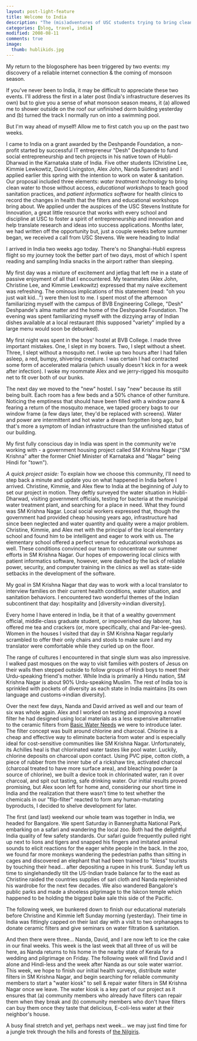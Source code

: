 ```yaml
---
layout: post-light-feature
title: Welcome to India
description: "The (mis)adventures of USC students trying to bring clean water to an Indian village."
categories: [blog, travel, india]
modified: 2008-08-11
comments: true
image:
  thumb: hublikids.jpg
---
```

My return to the blogosphere has been triggered by two events: my discovery of a reliable internet connection & the coming of monsoon season.

If you've never been to India, it may be difficult to appreciate these two events.  I'll address the first in a later post (India's infrastructure deserves its own) but to give you a sense of what monsoon season means, it (a) allowed me to shower outside on the roof our unfinished dorm building yesterday and (b) turned the track I normally run on into a swimming pool.

But I'm way ahead of myself!  Allow me to first catch you up on the past two weeks.

I came to India on a grant awarded by the Deshpande Foundation, a non-profit started by successful IT entrepreneur "Desh" Deshpande to fund social entrepreneurship and tech projects in his native town of Hubli-Dharwad in the Karnataka state of India.  Five other students (Christine Lee, Kimmie Lewkowtiz, David Livingston, Alex John, Nanda Surendran) and I applied earlier this spring with the intention to work on water & sanitation.  Our proposal included three elements: <em>water treatment technology</em> to bring clean water to those without access, <em>educational workshops</em> to teach good sanitation practices, and <em>patient informatics software</em> for health clinics to record the changes in health that the filters and educational workshops bring about.  We applied under the auspices of the USC Stevens Institute for Innovation, a great little resource that works with every school and discipline at USC to foster a spirit of entrepreneurship and innovation and help translate research and ideas into success applications.  Months later, we had written off the opportunity but, just a couple weeks before summer began, we received a call from USC Stevens.  We were heading to India!

I arrived in India two weeks ago today.  There's no Shanghai-Hubli express flight so my journey took the better part of two days, most of which I spent reading and sampling India snacks in the airport rather than sleeping.

My first day was a mixture of excitement and jetlag that left me in a state of passive enjoyment of all that I encountered.  My teammates (Alex John, Christine Lee, and Kimmie Lewkowitz) expressed that my naive excitement was refreshing.  The ominous implications of this statement (read: "oh you just wait kid...") were then lost to me.  I spent most of the afternoon familiarizing myself with the campus of BVB Engineering College, "Desh" Deshpande's alma matter and the home of the Deshpande Foundation.  The evening was spent familiarizing myself with the dizzying array of Indian dishes available at a local restaurant (this supposed "variety" implied by a large menu would soon be debunked).

My first night was spent in the boys' hostel at BVB College.  I made three important mistakes.  One, I slept in my boxers.  Two, I slept without a sheet.  Three, I slept without a mosquito net.  I woke up two hours after I had fallen asleep, a red, bumpy, shivering creature.  I was certain I had contracted some form of accelerated malaria (which usually doesn't kick in for a week after infection).  I woke my roommate Alex and we jerry-rigged his mosquito net to fit over both of our bunks.

The next day we moved to the "new" hostel.  I say "new" because its still being built.  Each room has a few beds and a 50% chance of other furniture.  Noticing the emptiness that should have been filled with a window pane & fearing a return of the mosquito menace, we taped grocery bags to our window frame (a few days later, they'd be replaced with screens).  Water and power are intermittent and hot water a dream forgotten long ago, but that's more a symptom of Indian infrastructure than the unfinished status of our building.

My first fully conscious day in India was spent in the community we're working with - a government housing project called SM Krishna Nagar ("SM Krishna" after the former Chief Minister of Karnataka and "Nagar" being Hindi for "town").

<em>A quick project aside:</em> To explain how we choose this community, I'll need to step back a minute and update you on what happened in India before I arrived.  Christine, Kimmie, and Alex flew to India at the beginning of July to set our project in motion.  They deftly surveyed the water situation in Hubli-Dharwad, visiting government officials, testing for bacteria at the municipal water treatment plant, and searching for a place in need.  What they found was SM Krishna Nagar.  Local social workers expressed that, though the government had provided cheap housing years ago, infrastructure had since been neglected and water quantity and quality were a major problem.  Christine, Kimmie, and Alex met with the principal of the local elementary school and found him to be intelligent and eager to work with us.  The elementary school offered a perfect venue for educational workshops as well.  These conditions convinced our team to concentrate our summer efforts in SM Krishna Nagar. Our hopes of empowering local clinics with patient informatics software, however, were dashed by the lack of reliable power, security, and computer training in the clinics as well as state-side setbacks in the development of the software.

My goal in SM Krishna Nagar that day was to work with a local translator to interview families on their current health conditions, water situation, and sanitation behaviors.  I encountered two wonderful themes of the Indian subcontinent that day: hospitality and [diversity->indian diversity].

Every home I have entered in India, be it that of a wealthy government official, middle-class graduate student, or impoverished day laborer, has offered me tea and crackers (or, more specifically, chai and Par-lee-gees).  Women in the houses I visited that day in SM Krishna Nagar regularly scrambled to offer their only chairs and stools to make sure I and my translator were comfortable while they curled up on the floor.

The range of cultures I encountered in that single slum was also impressive.  I walked past mosques on the way to visit families with posters of Jesus on their walls then stepped outside to follow groups of Hindi boys to meet their Urdu-speaking friend's mother.  While India is primarily a Hindu nation, SM Krishna Nagar is about 90% Urdu-speaking Muslim.  The rest of India too is sprinkled with pockets of diversity as each state in India maintains [its own language and customs->indian diversity].

Over the next few days, Nanda and David arrived as well and our team of six was whole again.  Alex and I worked on testing and improving a novel filter he had designed using local materials as a less expensive alternative to the ceramic filters from <a href="http://www.atatwork.org/page/177">Basic Water Needs</a> we were to introduce later.  The filter concept was built around chlorine and charcoal.  Chlorine is a cheap and effective way to eliminate bacteria from water and is especially ideal for cost-sensitive communities like SM Krishna Nagar.  Unfortunately, its Achilles heal is that chlorinated water tastes like pool water.  Luckily, chlorine deposits on charcoal upon contact.  Using PVC pipe, cotton cloth, a piece of rubber from the inner tube of a rickshaw tire, activated charcoal (charcoal treated to have more surface area), and bleaching powder (a source of chlorine), we built a device took in chlorinated water, ran it over charcoal, and spit out tasting, safe drinking water.  Our initial results proved promising, but Alex soon left for home and, considering our short time in India and the realization that there wasn't time to test whether the chemicals in our "flip-filter" reacted to form any human-mutating byproducts, I decided to shelve development for later.

The first (and last) weekend our whole team was together in India, we headed for Bangalore.  We spent Saturday in Bannerghatta National Park, embarking on a safari and wandering the local zoo.  Both had the delightful India quality of few safety standards.  Our safari guide frequently pulled right up next to lions and tigers and snapped his fingers and imitated animal sounds to elicit reactions for the eager white people in the back.  In the zoo, we found far more monkeys wandering the pedestrian paths than sitting in cages and discovered an elephant that had been trained to "bless" tourists by touching their head... after depositing a rupee in his trunk.  Sunday left us time to singlehandedly tilt the US-Indian trade balance far to the east as Christine raided the countries supplies of sari cloth and Nanda replenished his wardrobe for the next few decades.  We also wandered Bangalore's public parks and made a shoeless pilgrimage to the Iskcon temple which happened to be holding the biggest bake sale this side of the Pacific.

The following week, we bunkered down to finish our educational materials before Christine and Kimmie left Sunday morning (yesterday).  Their time in India was fittingly capped on their last day with a visit to two orphanages to donate ceramic filters and give seminars on water filtration & sanitation.

And then there were three... Nanda, David, and I are now left to ice the cake in our final weeks.  This week is the last week that all three of us will be here, as Nanda returns to his home in the nearby state of Kerala for a wedding and pilgrimage on Friday.  The following week will find David and I alone and Hindi-less and the week after Nanda as our sole water warrior.  This week, we hope to finish our initial health surveys, distribute water filters in SM Krishna Nagar, and begin searching for reliable community members to start a "water kiosk" to sell & repair water filters in SM Krishna Nagar once we leave.  The water kiosk is a key part of our project as it ensures that (a) community members who already have filters can repair them when they break and (b) community members who don't have filters can buy them once they taste that delicious, E-coli-less water at their neighbor's house.

A busy final stretch and yet, perhaps next week... we may just find time for a jungle trek through the hills and forests of <a href="http://images.google.co.in/images?q=the%20nilgiris&ie=UTF-8&oe=utf-8&rls=org.mozilla:en-US:official&client=firefox-a&um=1&sa=N&tab=wi">the Nilgiris</a>.